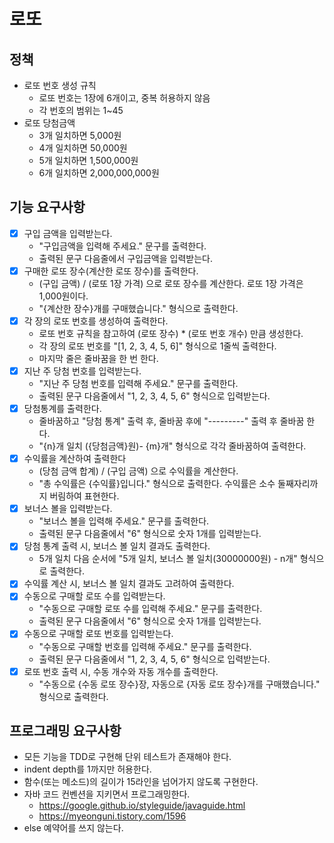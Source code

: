 # 로또
## 정책
- 로또 번호 생성 규칙
  - 로또 번호는 1장에 6개이고, 중복 허용하지 않음
  - 각 번호의 범위는 1~45
- 로또 당첨금액
  - 3개 일치하면 5,000원
  - 4개 일치하면 50,000원
  - 5개 일치하면 1,500,000원
  - 6개 일치하면 2,000,000,000원

## 기능 요구사항
- [x] 구입 금액을 입력받는다.
  - "구입금액을 입력해 주세요." 문구를 출력한다.
  - 출력된 문구 다음줄에서 구입금액을 입력받는다.
- [x] 구매한 로또 장수(계산한 로또 장수)를 출력한다.
  - (구입 금액) / (로또 1장 가격) 으로 로또 장수를 계산한다. 로또 1장 가격은 1,000원이다. 
  - "{계산한 장수}개를 구매했습니다." 형식으로 출력한다.
- [x] 각 장의 로또 번호를 생성하여 출력한다.
  - 로또 번호 규칙을 참고하여 (로또 장수) * (로또 번호 개수) 만큼 생성한다.
  - 각 장의 로또 번호를 "[1, 2, 3, 4, 5, 6]" 형식으로 1줄씩 출력한다.
  - 마지막 줄은 줄바꿈을 한 번 한다.
- [x] 지난 주 당첨 번호를 입력받는다.
  - "지난 주 당첨 번호를 입력해 주세요." 문구를 출력한다.
  - 출력된 문구 다음줄에서 "1, 2, 3, 4, 5, 6" 형식으로 입력받는다.
- [x] 당첨통계를 출력한다.
  - 줄바꿈하고 "당첨 통계" 출력 후, 줄바꿈 후에 "---------" 출력 후 줄바꿈 한다.
  - "{n}개 일치 ({당첨금액}원)- {m}개" 형식으로 각각 줄바꿈하여 출력한다.
- [x] 수익률을 계산하여 출력한다
  - (당첨 금액 합계) / (구입 금액) 으로 수익률을 계산한다.
  - "총 수익률은 {수익률}입니다." 형식으로 출력한다. 수익률은 소수 둘째자리까지 버림하여 표현한다.
- [x] 보너스 볼을 입력받는다.
  - "보너스 볼을 입력해 주세요." 문구를 출력한다.
  - 출력된 문구 다음줄에서 "6" 형식으로 숫자 1개를 입력받는다.
- [x] 당첨 통계 출력 시, 보너스 볼 일치 결과도 출력한다.
  - 5개 일치 다음 순서에 "5개 일치, 보너스 볼 일치(30000000원) - n개" 형식으로 출력한다.
- [x] 수익률 계산 시, 보너스 볼 일치 결과도 고려하여 출력한다.
- [x] 수동으로 구매할 로또 수를 입력받는다.
  - "수동으로 구매할 로또 수를 입력해 주세요." 문구를 출력한다.
  - 출력된 문구 다음줄에서 "6" 형식으로 숫자 1개를 입력받는다.
- [x] 수동으로 구매할 로또 번호를 입력받는다.
  - "수동으로 구매할 번호를 입력해 주세요." 문구를 출력한다.
  - 출력된 문구 다음줄에서 "1, 2, 3, 4, 5, 6" 형식으로 입력받는다.
- [x] 로또 번호 출력 시, 수동 개수와 자동 개수를 출력한다.
  - "수동으로 {수동 로또 장수}장, 자동으로 {자동 로또 장수}개를 구매했습니다." 형식으로 출력한다.

## 프로그래밍 요구사항
- 모든 기능을 TDD로 구현해 단위 테스트가 존재해야 한다.
- indent depth를 1까지만 허용한다.
- 함수(또는 메소드)의 길이가 15라인을 넘어가지 않도록 구현한다.
- 자바 코드 컨벤션을 지키면서 프로그래밍한다.
  - https://google.github.io/styleguide/javaguide.html
  - https://myeonguni.tistory.com/1596
- else 예약어를 쓰지 않는다.